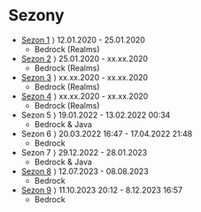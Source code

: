 # Sezony

* [Sezon 1](Sezon%201-4) ⟩ 12.01.2020 - 25.01.2020
    * Bedrock (Realms)
* [Sezon 2](Sezon%201-4) ⟩ 25.01.2020 - xx.xx.2020
    * Bedrock (Realms)
* [Sezon 3](Sezon%201-4) ⟩ xx.xx.2020 - xx.xx.2020
    * Bedrock (Realms)
* [Sezon 4](Sezon%201-4) ⟩ xx.xx.2020 - xx.xx.2020
    * Bedrock (Realms)
* Sezon 5 ⟩ 19.01.2022 - 13.02.2022 00:34
    * Bedrock & Java
* Sezon 6 ⟩ 20.03.2022 16:47 - 17.04.2022 21:48
    * Bedrock 
* Sezon 7 ⟩ 29.12.2022 - 28.01.2023
    * Bedrock & Java
* [Sezon 8](https://github.com/Huje22/Sezony/tree/main/Sezon%208) ⟩ 12.07.2023 - 08.08.2023
    * Bedrock 
* [Sezon 9](https://github.com/Huje22/Sezony/tree/main/Sezon%209)  ⟩ 11.10.2023 20:12 - 8.12.2023 16:57
    * Bedrock 
